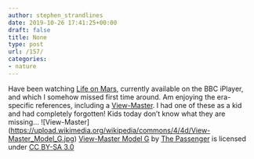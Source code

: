 ```yaml
---
author: stephen_strandlines
date: 2019-10-26 17:41:25+00:00
draft: false
title: None
type: post
url: /157/
categories:
- nature
---
```





Have been watching [Life on Mars](https://www.bbc.co.uk/iplayer/episodes/b006t85s/life-on-mars), currently available on the BBC iPlayer, and which I somehow missed first time around. Am enjoying the era-specific references, including a [View-Master](https://en.m.wikipedia.org/wiki/View-Master). I had one of these as a kid and had completely forgotten! Kids today don’t know what they are missing…
![View-Master] (https://upload.wikimedia.org/wikipedia/commons/4/4d/View-Master_Model_G.jpg)
[View-Master Model G](https://commons.m.wikimedia.org/wiki/File:View-Master_Model_G.jpg#mw-jump-to-license) by [The Passenger](https://commons.m.wikimedia.org/wiki/User:L%27Ospite_Inatteso) is licensed under [CC BY-SA 3.0](https://creativecommons.org/licenses/by-sa/3.0/deed.en)






